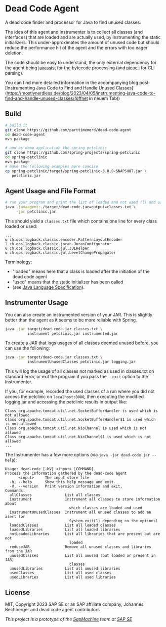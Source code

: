 Dead Code Agent
===============

A dead code finder and processor for Java to find unused classes.

The idea of this agent and instrumenter is to collect all classes (and interfaces)
that are loaded and are actually used, by instrumenting the static initializers.
This under-approximates the amount of unused code
but should reduce the performance hit of the agent and the errors with too eager deletion.

The code should be easy to understand, the only external dependency for the agent
being [javassist](http://www.javassist.org/) for the bytecode processing
(and [picocli](https://picocli.info/) for CLI parsing).

You can find more detailed information in the accompanying blog post:
[Instrumenting Java Code to Find and Handle Unused Classes](https://mostlynerdless.de/blog/2023/04/05/instrumenting-java-code-to-find-and-handle-unused-classes/(öffnet in neuem Tab))

Build
-----
```sh
# build it
git clone https://github.com/parttimenerd/dead-code-agent
cd dead-code-agent
mvn package

# and as demo application the spring petclinic
git clone https://github.com/spring-projects/spring-petclinic
cd spring-petclinic
mvn package
# make the following examples more concise
cp spring-petclinic/target/spring-petclinic-3.0.0-SNAPSHOT.jar \
   petclinic.jar
```

Agent Usage and File Format
---------------------------
```sh
# run your program and print the list of loaded and not used (l) and used (u) classes
java -javaagent:./target/dead-code.jar=output=classes.txt \
     -jar petclinic.jar
```

This should yield a `classes.txt` file which contains one line for every class loaded or used:
```
...
u ch.qos.logback.classic.encoder.PatternLayoutEncoder
l ch.qos.logback.classic.joran.JoranConfigurator
u ch.qos.logback.classic.jul.JULHelper
u ch.qos.logback.classic.jul.LevelChangePropagator
```
Terminology:

- "loaded" means here that a class is loaded after the initiation of the dead code agent
- "used" means that the static initializer has been called 
- (see [Java Language Specification](https://docs.oracle.com/javase/specs/jls/se17/html/jls-12.html#jls-12.4.1)).

Instrumenter Usage
---------------
You can also create an instrumented version of your JAR. This is slightly better than the agent
as it seems to be more reliable with Spring.
```sh
java -jar target/dead-code.jar classes.txt \
          instrument petclinic.jar instrumented.jar
```

To create a JAR that logs usages of all classes deemed unused before, you can use the following:
```sh
java -jar target/dead-code.jar classes.txt \
          instrumentUnusedClasses petclinic.jar logging.jar
```

This will log the usage of all classes not marked as used in classes.txt on standard error,
or exit the program if you pass the `--exit` option to the Instrumenter.

If you, for example, recorded the used classes of a run where
you did not access the petclinic on `localhost:8080`,
then executing the modified logging.jar and accessing the petclinic results in output like:

```
Class org.apache.tomcat.util.net.SocketBufferHandler is used which is not allowed
Class org.apache.tomcat.util.net.SocketBufferHandler$1 is used which is not allowed
Class org.apache.tomcat.util.net.NioChannel is used which is not allowed
Class org.apache.tomcat.util.net.NioChannel$1 is used which is not allowed
...
```

The Instrumenter has a few more options (via `java -jar dead-code.jar --help`):

```
Usage: dead-code [-hV] <input> [COMMAND]
Process the information gathered by the dead-code agent
      <input>     The input store file
  -h, --help      Show this help message and exit.
  -V, --version   Print version information and exit.
Commands:
  allClasses               List all classes
  instrument               Instrument all classes to store information about
                             which classes are loaded and used
  instrumentUnusedClasses  Instrument all unused classes to add an alert (or
                             System.exit(1) depending on the options)
  loadedClasses            List all loaded classes
  loadedLibraries          List all loaded libraries
  notLoadedLibraries       List all libraries that are present but are not
                             loaded
  reduceJAR                Remove all unused classes and libraries from the JAR
  unusedClasses            List all unused (but loaded or present in JAR)
                             classes
  unusedLibraries          List all unused libraries
  usedClasses              List all used classes
  usedLibraries            List all used libraries
```

License
-------
MIT, Copyright 2023 SAP SE or an SAP affiliate company, Johannes Bechberger
and dead code agent contributors


*This project is a prototype of the [SapMachine](https://sapmachine.io) team
at [SAP SE](https://sap.com)*